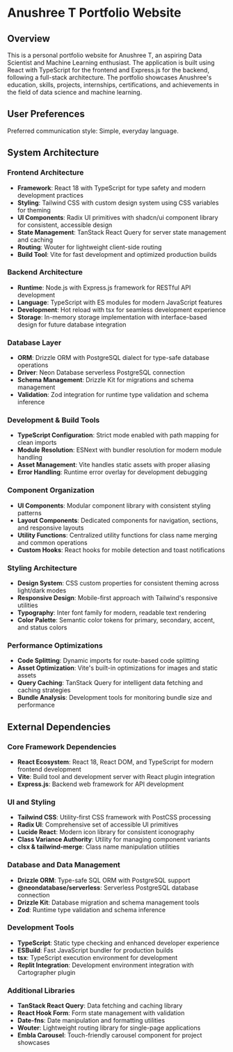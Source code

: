 # Anushree T Portfolio Website

## Overview

This is a personal portfolio website for Anushree T, an aspiring Data Scientist and Machine Learning enthusiast. The application is built using React with TypeScript for the frontend and Express.js for the backend, following a full-stack architecture. The portfolio showcases Anushree's education, skills, projects, internships, certifications, and achievements in the field of data science and machine learning.

## User Preferences

Preferred communication style: Simple, everyday language.

## System Architecture

### Frontend Architecture
- **Framework**: React 18 with TypeScript for type safety and modern development practices
- **Styling**: Tailwind CSS with custom design system using CSS variables for theming
- **UI Components**: Radix UI primitives with shadcn/ui component library for consistent, accessible design
- **State Management**: TanStack React Query for server state management and caching
- **Routing**: Wouter for lightweight client-side routing
- **Build Tool**: Vite for fast development and optimized production builds

### Backend Architecture  
- **Runtime**: Node.js with Express.js framework for RESTful API development
- **Language**: TypeScript with ES modules for modern JavaScript features
- **Development**: Hot reload with tsx for seamless development experience
- **Storage**: In-memory storage implementation with interface-based design for future database integration

### Database Layer
- **ORM**: Drizzle ORM with PostgreSQL dialect for type-safe database operations
- **Driver**: Neon Database serverless PostgreSQL connection
- **Schema Management**: Drizzle Kit for migrations and schema management
- **Validation**: Zod integration for runtime type validation and schema inference

### Development & Build Tools
- **TypeScript Configuration**: Strict mode enabled with path mapping for clean imports
- **Module Resolution**: ESNext with bundler resolution for modern module handling
- **Asset Management**: Vite handles static assets with proper aliasing
- **Error Handling**: Runtime error overlay for development debugging

### Component Organization
- **UI Components**: Modular component library with consistent styling patterns
- **Layout Components**: Dedicated components for navigation, sections, and responsive layouts
- **Utility Functions**: Centralized utility functions for class name merging and common operations
- **Custom Hooks**: React hooks for mobile detection and toast notifications

### Styling Architecture
- **Design System**: CSS custom properties for consistent theming across light/dark modes
- **Responsive Design**: Mobile-first approach with Tailwind's responsive utilities
- **Typography**: Inter font family for modern, readable text rendering
- **Color Palette**: Semantic color tokens for primary, secondary, accent, and status colors

### Performance Optimizations
- **Code Splitting**: Dynamic imports for route-based code splitting
- **Asset Optimization**: Vite's built-in optimizations for images and static assets
- **Query Caching**: TanStack Query for intelligent data fetching and caching strategies
- **Bundle Analysis**: Development tools for monitoring bundle size and performance

## External Dependencies

### Core Framework Dependencies
- **React Ecosystem**: React 18, React DOM, and TypeScript for modern frontend development
- **Vite**: Build tool and development server with React plugin integration
- **Express.js**: Backend web framework for API development

### UI and Styling
- **Tailwind CSS**: Utility-first CSS framework with PostCSS processing
- **Radix UI**: Comprehensive set of accessible UI primitives
- **Lucide React**: Modern icon library for consistent iconography
- **Class Variance Authority**: Utility for managing component variants
- **clsx & tailwind-merge**: Class name manipulation utilities

### Database and Data Management
- **Drizzle ORM**: Type-safe SQL ORM with PostgreSQL support
- **@neondatabase/serverless**: Serverless PostgreSQL database connection
- **Drizzle Kit**: Database migration and schema management tools
- **Zod**: Runtime type validation and schema inference

### Development Tools
- **TypeScript**: Static type checking and enhanced developer experience
- **ESBuild**: Fast JavaScript bundler for production builds
- **tsx**: TypeScript execution environment for development
- **Replit Integration**: Development environment integration with Cartographer plugin

### Additional Libraries
- **TanStack React Query**: Data fetching and caching library
- **React Hook Form**: Form state management with validation
- **Date-fns**: Date manipulation and formatting utilities
- **Wouter**: Lightweight routing library for single-page applications
- **Embla Carousel**: Touch-friendly carousel component for project showcases